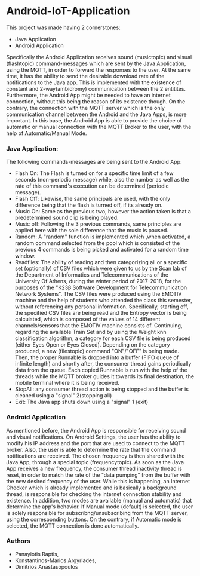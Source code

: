 # Android-IoT-Application

This project was made having 2 cornerstones:
  - Java Application
  - Android Application

Specifically the Android Application receives sound (musictopic) and visual (flashtopic) command-messages which are sent by the Java 
Application, using the MQTT, in order to forward the responses to the user. At the same time, it has the ability to send the desirable 
download rate of the notifications to the Java app. This is implemented with the existence of constant and 2-way(ambidromy) communication 
between the 2 entitites. Furthermore, the Android App might be needed to have an internet connection, without this being the reason of 
its existence though. On the contrary, the connection with the MQTT server which is the only communication channel between the Android 
and the Java Apps, is more important. In this base, the Android App is able to provide the choice of automatic or manual connection with 
the MQTT Broker to the user, with the help of Automatic/Manual Mode.

### Java Application:

  The following commands-messages are being sent to the Android App:
- Flash On: The Flash is turned on for a specific time limit of a few seconds (non-periodic message) while, also the number as well as 
the rate of this command's execution can be determined (periodic message).
- Flash Off: Likewise, the same principals are used, with the only difference being that the flash is turned off, if its already on.
- Music On: Same as the previous two, however the action taken is that a predetermined sound clip is being played.
- Music off: Following the 3 previous commands, same principles are applied here with the sole difference that the music is paused.
- Random: A "random" function is implemented which ,when activated, a random command selected from the pool which is consisted of the 
previous 4 commands is being picked and activated for a random time window.
- Readfiles: The ability of reading and then categorizing all or a specific set (optionally) of CSV files which were given to us by the 
Scan lab of the Department of Informatics and Telecommunications of the University Of Athens, during the winter period of 2017-2018, for 
the purposes of the "K23β Software Development for Telecommunication Network Systems". The CSV files were produced using the EMOTIV 
machine and the help of students who attended the class this semester, without referencing any personal information. Specifically, 
starting off, the specified CSV files are being read and the Entropy vector is being calculated, which is composed of the values of 14 
different channels/sensors that the EMOTIV machine consists of. Continuing, regarding the available Train Set and by using the Weight knn 
classification algorithm, a category for each CSV file is being produced (either Eyes Open or Eyes Closed). Depending on the category 
produced, a new (filestopic) command "ON"/"OFF" is being made. Then, the proper Runnable is dropped into a buffer (FIFO queue of infinite 
length) and shortly after, the consumer thread gains periodically data from the queue. Each copied Runnable is run with the help of the 
threads while the MQTT broker guides it towards its final destination, the mobile terminal where it is being received.
- StopAll: any consumer thread action is being stopped and the buffer is cleaned using a "signal" 2(stopping all)
- Exit: The Java app shuts down using a "signal" 1 (exit)

### Android Application 

As mentioned before, the Android App is responsible for receiving sound and visual notifications. On Android Settings, the user has the 
ability to modify his IP address and the port that are used to connect to the MQTT broker. Also, the user is able to determine the rate 
that the command notifications are received. The chosen frequency is then shared with the Java App, through a special topic 
(frequencytopic). As soon as the Java App receives a new frequency, the consumer thread inactivity thread is reset, in order to match the 
rate of the "data pumping" from the buffer with the new desired frequency of the user. While this is happening, an Internet Checker which
is already implemented and is basically a background thread, is responsible for checking the internet connection stability and existence. 
In addition, two modes are available (manual and automatic) that determine the app's behavior. If Manual mode (default) is selected, the 
user is solely responsible for subscribng/unsubscribing from the MQTT server, using the corresponding buttons. On the contrary, if 
Automatic mode is selected, the MQTT connection is done automatically.

### Authors

  - Panayiotis Raptis,
  - Konstantinos-Marios Argyriades,
  - Dimitrios Anastasopoulos
